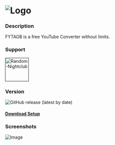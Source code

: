 ![Logo](https://moon.is-inside.me/oq3RqbXw.png)
=========
### Description
FYTAGB is a free YouTube Converter without limits.

### Support
<div align="left">
    <a href="" title="Random-Nightclub" rel="nofollow">
    <img src="https://discordapp.com/api/guilds/351756216579522560/widget.png?style=banner2" height="76px" alt="Random-Nightclub" data-canonical-src="https://discordapp.com/api/guilds/351756216579522560/widget.png?style=banner2" style="max-width:100%;">
    </a>
</div>

### Version
![GitHub release (latest by date)](https://img.shields.io/github/v/release/MauriceX24/ProLoader?style=for-the-badge)
#### [Download Setup](https://drive.google.com/file/d/184OfFVPAAqBqvmfwW0ZXz6L85P3N7Wv7/view?usp=sharing)

### Screenshots
![Image](https://moon.is-inside.me/TKGuYeGX.png)
